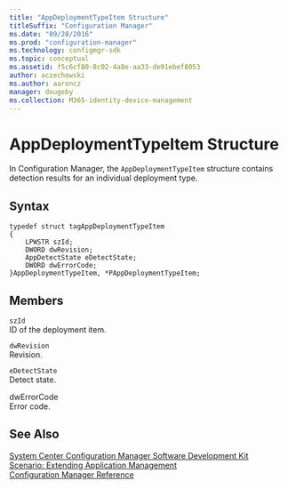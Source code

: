 ```yaml
---
title: "AppDeploymentTypeItem Structure"
titleSuffix: "Configuration Manager"
ms.date: "09/20/2016"
ms.prod: "configuration-manager"
ms.technology: configmgr-sdk
ms.topic: conceptual
ms.assetid: f5c6cf80-8c02-4a8e-aa33-de91ebef8053
author: aczechowski
ms.author: aaroncz
manager: dougeby
ms.collection: M365-identity-device-management
---
```

# AppDeploymentTypeItem Structure
In Configuration Manager, the `AppDeploymentTypeItem` structure contains detection results for an individual deployment type.  

## Syntax  

```  
typedef struct tagAppDeploymentTypeItem  
{  
    LPWSTR szId;  
    DWORD dwRevision;  
    AppDetectState eDetectState;  
    DWORD dwErrorCode;  
}AppDeploymentTypeItem, *PAppDeploymentTypeItem;  
```  

## Members  
 `szId`  
 ID of the deployment item.   

 `dwRevision`  
 Revision.   

 `eDetectState`  
 Detect state.   

 dwErrorCode  
 Error code.   

## See Also  
 [System Center Configuration Manager Software Development Kit](../../../../../develop/core/misc/system-center-configuration-manager-sdk.md)   
 [Scenario: Extending Application Management](../../../../../develop/apps/scenario--extending-application-management.md)   
 [Configuration Manager Reference](../../../../../develop/reference/configuration-manager-reference.md)
